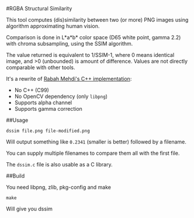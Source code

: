 #RGBA Structural Similarity

This tool computes (dis)similarity between two (or more) PNG images using algorithm approximating human vision.

Comparison is done in L\*a\*b\* color space (D65 white point, gamma 2.2) with chroma subsampling, using the SSIM algorithm.

The value returned is equivalent to 1/SSIM-1, where 0 means identical image, and >0 (unbounded) is amount of difference. Values are not directly comparable with other tools.

It's a rewrite of [Rabah Mehdi's C++ implementation](http://mehdi.rabah.free.fr/SSIM/):

* No C++ (C99)
* No OpenCV dependency (only `libpng`)
* Supports alpha channel
* Supports gamma correction

##Usage

    dssim file.png file-modified.png

Will output something like `0.2341` (smaller is better) followed by a filename.

You can supply multiple filenames to compare them all with the first file.

The `dssim.c` file is also usable as a C library.

##Build

You need libpng, zlib, pkg-config and make

    make

Will give you dssim
